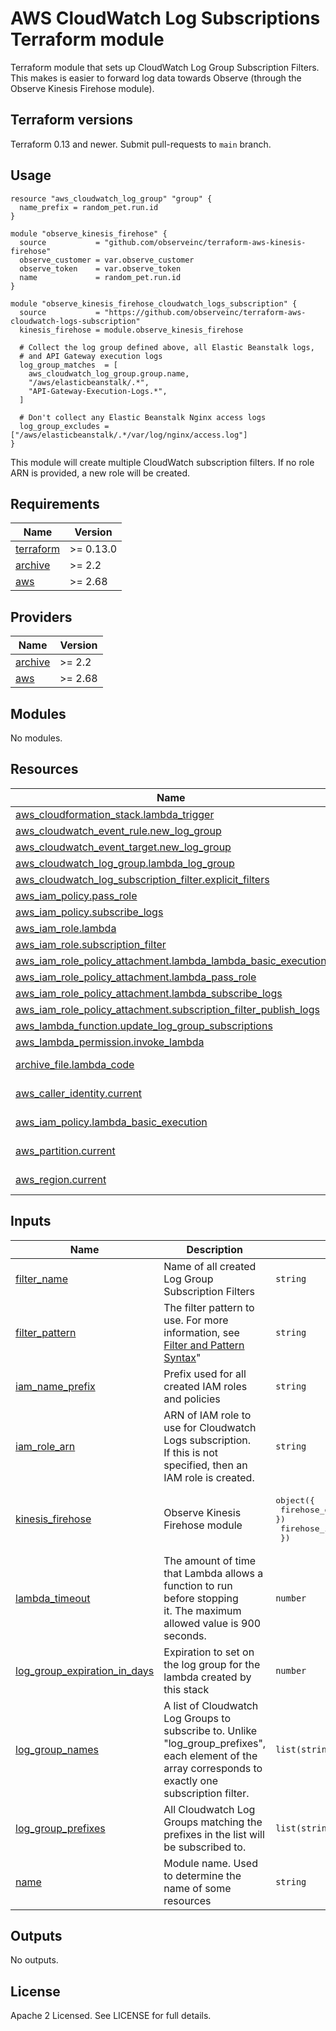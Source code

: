 # AWS CloudWatch Log Subscriptions Terraform module

Terraform module that sets up CloudWatch Log Group Subscription Filters. This
makes is easier to forward log data towards Observe
(through the Observe Kinesis Firehose module).

## Terraform versions

Terraform 0.13 and newer. Submit pull-requests to `main` branch.

## Usage

```hcl
resource "aws_cloudwatch_log_group" "group" {
  name_prefix = random_pet.run.id
}

module "observe_kinesis_firehose" {
  source           = "github.com/observeinc/terraform-aws-kinesis-firehose"
  observe_customer = var.observe_customer
  observe_token    = var.observe_token
  name             = random_pet.run.id
}

module "observe_kinesis_firehose_cloudwatch_logs_subscription" {
  source           = "https://github.com/observeinc/terraform-aws-cloudwatch-logs-subscription"
  kinesis_firehose = module.observe_kinesis_firehose

  # Collect the log group defined above, all Elastic Beanstalk logs,
  # and API Gateway execution logs
  log_group_matches  = [
    aws_cloudwatch_log_group.group.name,
    "/aws/elasticbeanstalk/.*",
    "API-Gateway-Execution-Logs.*",
  ]
  
  # Don't collect any Elastic Beanstalk Nginx access logs
  log_group_excludes = ["/aws/elasticbeanstalk/.*/var/log/nginx/access.log"]
}
```

This module will create multiple CloudWatch subscription filters. 
If no role ARN is provided, a new role will be created.


<!-- BEGINNING OF PRE-COMMIT-TERRAFORM DOCS HOOK -->
## Requirements

| Name                                                                      | Version   |
| ------------------------------------------------------------------------- | --------- |
| <a name="requirement_terraform"></a> [terraform](#requirement\_terraform) | >= 0.13.0 |
| <a name="requirement_archive"></a> [archive](#requirement\_archive)       | >= 2.2    |
| <a name="requirement_aws"></a> [aws](#requirement\_aws)                   | >= 2.68   |

## Providers

| Name                                                          | Version |
| ------------------------------------------------------------- | ------- |
| <a name="provider_archive"></a> [archive](#provider\_archive) | >= 2.2  |
| <a name="provider_aws"></a> [aws](#provider\_aws)             | >= 2.68 |

## Modules

No modules.

## Resources

| Name                                                                                                                                                                      | Type        |
| ------------------------------------------------------------------------------------------------------------------------------------------------------------------------- | ----------- |
| [aws_cloudformation_stack.lambda_trigger](https://registry.terraform.io/providers/hashicorp/aws/latest/docs/resources/cloudformation_stack)                               | resource    |
| [aws_cloudwatch_event_rule.new_log_group](https://registry.terraform.io/providers/hashicorp/aws/latest/docs/resources/cloudwatch_event_rule)                              | resource    |
| [aws_cloudwatch_event_target.new_log_group](https://registry.terraform.io/providers/hashicorp/aws/latest/docs/resources/cloudwatch_event_target)                          | resource    |
| [aws_cloudwatch_log_group.lambda_log_group](https://registry.terraform.io/providers/hashicorp/aws/latest/docs/resources/cloudwatch_log_group)                             | resource    |
| [aws_cloudwatch_log_subscription_filter.explicit_filters](https://registry.terraform.io/providers/hashicorp/aws/latest/docs/resources/cloudwatch_log_subscription_filter) | resource    |
| [aws_iam_policy.pass_role](https://registry.terraform.io/providers/hashicorp/aws/latest/docs/resources/iam_policy)                                                        | resource    |
| [aws_iam_policy.subscribe_logs](https://registry.terraform.io/providers/hashicorp/aws/latest/docs/resources/iam_policy)                                                   | resource    |
| [aws_iam_role.lambda](https://registry.terraform.io/providers/hashicorp/aws/latest/docs/resources/iam_role)                                                               | resource    |
| [aws_iam_role.subscription_filter](https://registry.terraform.io/providers/hashicorp/aws/latest/docs/resources/iam_role)                                                  | resource    |
| [aws_iam_role_policy_attachment.lambda_lambda_basic_execution](https://registry.terraform.io/providers/hashicorp/aws/latest/docs/resources/iam_role_policy_attachment)    | resource    |
| [aws_iam_role_policy_attachment.lambda_pass_role](https://registry.terraform.io/providers/hashicorp/aws/latest/docs/resources/iam_role_policy_attachment)                 | resource    |
| [aws_iam_role_policy_attachment.lambda_subscribe_logs](https://registry.terraform.io/providers/hashicorp/aws/latest/docs/resources/iam_role_policy_attachment)            | resource    |
| [aws_iam_role_policy_attachment.subscription_filter_publish_logs](https://registry.terraform.io/providers/hashicorp/aws/latest/docs/resources/iam_role_policy_attachment) | resource    |
| [aws_lambda_function.update_log_group_subscriptions](https://registry.terraform.io/providers/hashicorp/aws/latest/docs/resources/lambda_function)                         | resource    |
| [aws_lambda_permission.invoke_lambda](https://registry.terraform.io/providers/hashicorp/aws/latest/docs/resources/lambda_permission)                                      | resource    |
| [archive_file.lambda_code](https://registry.terraform.io/providers/hashicorp/archive/latest/docs/data-sources/file)                                                       | data source |
| [aws_caller_identity.current](https://registry.terraform.io/providers/hashicorp/aws/latest/docs/data-sources/caller_identity)                                             | data source |
| [aws_iam_policy.lambda_basic_execution](https://registry.terraform.io/providers/hashicorp/aws/latest/docs/data-sources/iam_policy)                                        | data source |
| [aws_partition.current](https://registry.terraform.io/providers/hashicorp/aws/latest/docs/data-sources/partition)                                                         | data source |
| [aws_region.current](https://registry.terraform.io/providers/hashicorp/aws/latest/docs/data-sources/region)                                                               | data source |

## Inputs

| Name                                                                                                                           | Description                                                                                                                                                             | Type                                                                                                                                              | Default                       | Required |
| ------------------------------------------------------------------------------------------------------------------------------ | ----------------------------------------------------------------------------------------------------------------------------------------------------------------------- | ------------------------------------------------------------------------------------------------------------------------------------------------- | ----------------------------- | :------: |
| <a name="input_filter_name"></a> [filter\_name](#input\_filter\_name)                                                          | Name of all created Log Group Subscription Filters                                                                                                                      | `string`                                                                                                                                          | `"observe-logs-subscription"` |    no    |
| <a name="input_filter_pattern"></a> [filter\_pattern](#input\_filter\_pattern)                                                 | The filter pattern to use. For more information, see [Filter and Pattern Syntax](https://docs.aws.amazon.com/AmazonCloudWatch/latest/logs/FilterAndPatternSyntax.html)" | `string`                                                                                                                                          | `""`                          |    no    |
| <a name="input_iam_name_prefix"></a> [iam\_name\_prefix](#input\_iam\_name\_prefix)                                            | Prefix used for all created IAM roles and policies                                                                                                                      | `string`                                                                                                                                          | `"observe-logs-subscription"` |    no    |
| <a name="input_iam_role_arn"></a> [iam\_role\_arn](#input\_iam\_role\_arn)                                                     | ARN of IAM role to use for Cloudwatch Logs subscription.<br>If this is not specified, then an IAM role is created.                                                      | `string`                                                                                                                                          | `""`                          |    no    |
| <a name="input_kinesis_firehose"></a> [kinesis\_firehose](#input\_kinesis\_firehose)                                           | Observe Kinesis Firehose module                                                                                                                                         | <pre>object({<br>    firehose_delivery_stream = object({ arn = string })<br>    firehose_iam_policy      = object({ arn = string })<br>  })</pre> | n/a                           |   yes    |
| <a name="input_lambda_timeout"></a> [lambda\_timeout](#input\_lambda\_timeout)                                                 | The amount of time that Lambda allows a function to run before stopping<br>    it. The maximum allowed value is 900 seconds.                                            | `number`                                                                                                                                          | `120`                         |    no    |
| <a name="input_log_group_expiration_in_days"></a> [log\_group\_expiration\_in\_days](#input\_log\_group\_expiration\_in\_days) | Expiration to set on the log group for the lambda created by this stack                                                                                                 | `number`                                                                                                                                          | `365`                         |    no    |
| <a name="input_log_group_names"></a> [log\_group\_names](#input\_log\_group\_names)                                            | A list of Cloudwatch Log Groups to subscribe to. Unlike "log\_group\_prefixes",<br>each element of the array corresponds to exactly one subscription filter.            | `list(string)`                                                                                                                                    | `[]`                          |    no    |
| <a name="input_log_group_prefixes"></a> [log\_group\_prefixes](#input\_log\_group\_prefixes)                                   | All Cloudwatch Log Groups matching the prefixes in the list will be subscribed to.                                                                                      | `list(string)`                                                                                                                                    | `[]`                          |    no    |
| <a name="input_name"></a> [name](#input\_name)                                                                                 | Module name. Used to determine the name of some resources                                                                                                               | `string`                                                                                                                                          | `"observe-logs-subscription"` |    no    |

## Outputs

No outputs.
<!-- END OF PRE-COMMIT-TERRAFORM DOCS HOOK -->

## License

Apache 2 Licensed. See LICENSE for full details.